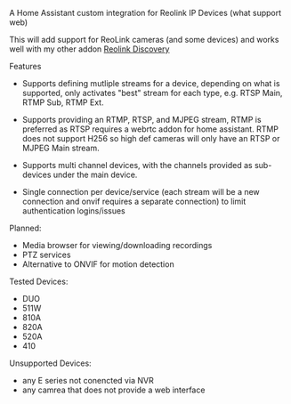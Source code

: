 A Home Assistant custom integration for Reolink IP Devices (what support web)

This will add support for ReoLink cameras (and some devices) and works well with my other addon [Reolink Discovery](https://github.com/xannor/ha_reolink_discovery)

Features

- Supports defining mutliple streams for a device, depending on what is supported, only activates "best" stream for each type, e.g. RTSP Main, RTMP Sub, RTMP Ext.

- Supports providing an RTMP, RTSP, and MJPEG stream, RTMP is preferred as RTSP requires a webrtc addon for home assistant. RTMP does not support H256 so high def cameras will only have an RTSP or MJPEG Main stream.

- Supports multi channel devices, with the channels provided as sub-devices under the main device.

- Single connection per device/service (each stream will be a new connection and onvif requires a separate connection) to limit authentication logins/issues

Planned:

- Media browser for viewing/downloading recordings
- PTZ services
- Alternative to ONVIF for motion detection

Tested Devices:

- DUO
- 511W
- 810A
- 820A
- 520A
- 410

Unsupported Devices:

- any E series not conencted via NVR
- any camrea that does not provide a web interface

